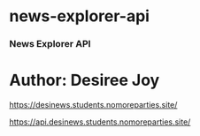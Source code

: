 # news-explorer-api

### News Explorer API

# Author: Desiree Joy

https://desinews.students.nomoreparties.site/

https://api.desinews.students.nomoreparties.site/
